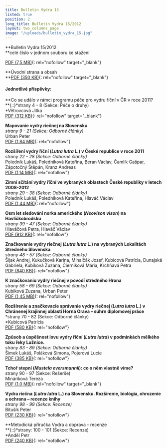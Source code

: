 ```yaml
---
title: Bulletin Vydra 15
listed: true
position: 2
long_title: Bulletin Vydra 15/2012
layout: two_columns_page
image: "/uploads/bulletin_vydra_15.jpg"
---
```

**Bulletin Vydra 15/2012  
**celé číslo v jednom souboru ke stažení

[PDF (7,5 MB)](/uploads/Bulletin_Vydra_15_2012.pdf
"Bulletin_Vydra_15_2012.pdf"){: rel="nofollow" target="_blank"}

**Úvodní strana a obsah  
**[PDF (350 KB)](/uploads/BV_cover_15_2012.pdf "BV_cover_15_2012.pdf"){:
rel="nofollow" target="_blank"}

####   


#### Jednotlivé příspěvky:

**Co se událo v rámci programu péče pro vydru říční v ČR v roce 2011?  
**{::}*strany 4 - 8 (Sekce: Péče o druhy)  
*Větrovcová Jitka  
[PDF (312 KB)](/uploads/Vetrovcova_4_8.pdf "Vetrovcova_4_8.pdf"){:
rel="nofollow" target="_blank"}

**Mapovanie vydry riečnej na Slovensku**  
*strany 9 - 21 (Sekce: Odborné články)*  
Urban Peter  
[PDF (1,84 MB)](/uploads/Urban_9_21.pdf "Urban_9_21.pdf"){:
rel="nofollow"}

**Rozšíření vydry říční (*Lutra lutra* L.) v České republice v roce
2011**  
*strany 22 - 28 (Sekce: Odborné články)*  
Poledník Lukáš, Poledníková Kateřina, Beran Václav, Čamlík Gašpar,
Zápotočný Štěpán, Kranz Andreas  
[PDF (1,14 MB)](/uploads/Polednik_etal_22_28.pdf
"Polednik_etal_22_28.pdf"){: rel="nofollow"}

**Zimní sčítání vydry říční ve vybraných oblastech České republiky v
letech 2008-2012**  
*strany 29 - 38 (Sekce: Odborné články)*  
Poledník Lukáš, Poledníková Kateřina, Hlaváč Václav  
[PDF (1,44 MB)](/uploads/Polednik_etal_29_38.pdf
"Polednik_etal_29_38.pdf"){: rel="nofollow"}

**Osm let sledování norka amerického (*Neovison vison*) na
Havlíčkobrodsku**  
*strany 39 - 47 (Sekce: Odborné články)*  
Hlaváčová Petra, Hlaváč Václav  
[PDF (912 KB)](/uploads/Hlavacova_39_47.pdf "Hlavacova_39_47.pdf"){:
rel="nofollow"}

**Značkovanie vydry riečnej (<em>Lutra lutra </em>L.) na vybraných
Lokalitách Stredného Slovenska**  
*strany 48 - 57 (Sekce: Odborné články)*  
Šijak Andrej, Kukučková Karina, Mihalčák Jozef, Kubicová Patrícia,
Dunajská Gabriela, Kubíková Zuzana, Čierniková Mária, Krchňavá Petra  
[PDF (840 KB)](/uploads/Sijak_etal_48_57.pdf "Sijak_etal_48_57.pdf"){:
rel="nofollow"}

**K značkovaniu vydry riečnej v povodí stredného Hrona**  
*strany 58 - 69 (Sekce: Odborné články)*  
Kubíková Zuzana, Urban Peter  
[PDF (1,45 MB)](/uploads/Kubikova_Urban_58_69.pdf
"Kubikova_Urban_58_69.pdf"){: rel="nofollow"}

**Rozšírenie a značkovacie správanie vydry riečnej (<em>Lutra lutra
</em>L.) v Chránenej krajinnej oblasti Horná Orava – súhrn diplomovej
práce**  
*strany 70 - 82 (Sekce: Odborné články)  
*Kubicová Patrícia  
[PDF (580 KB)](/uploads/Kubicova_70_82.pdf "Kubicova_70_82.pdf"){:
rel="nofollow"}

**Způsob a úspěšnost lovu vydry říční (*Lutra lutra*) v podmínkách
mělkého toku řeky Lužnice.**  
*strany 83 - 89 (Sekce: Odborné články)*  
Šimek Lukáš, Poláková Simona, Pojerová Lucie  
[PDF (385 KB)](/uploads/Simek_etal_83_89.pdf "Simek_etal_83_89.pdf"){:
rel="nofollow"}

**Tchoř stepní (*Mustela eversmannii*): co o něm vlastně víme?**  
strany 90 - 97 (Sekce: Rešerše)  
Mináriková Tereza  
[PDF (1,0 MB)](/uploads/Minarikova_90_97.pdf "Minarikova_90_97.pdf"){:
rel="nofollow" target="_blank"}

**Vydra riečna (<em>Lutra lutra </em>L.) na Slovensku. Rozšírenie,
biológia, ohrozenie a ochrana – recenze knihy**  
*strany 98 - 99 (Sekce: Recenze)*  
Bitušík Peter  
[PDF (230 KB)](/uploads/Bitu__k_98_99.pdf "Bitu__k_98_99.pdf"){:
rel="nofollow"} 

**Metodická příručka Vydra a doprava - recenze  
**{::}*strany: 100 - 101 (Sekce: Recenze)  
*Anděl Petr   
[PDF (240 KB)](/uploads/Andel_100_101.pdf "Andel_100_101.pdf"){:
rel="nofollow"}
